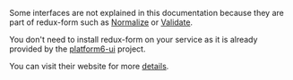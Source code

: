 Some interfaces are not explained in this documentation because they are part of <span className='quote'>redux-form</span> such as [Normalize](https://redux-form.com/6.6.2/examples/normalizing/) or [Validate](https://redux-form.com/6.6.2/examples/fieldlevelvalidation/).

You don't need to install <span className='quote'>redux-form</span> on your service as it is already provided by the [platform6-ui](#platform-6-ui) project.

You can visit their website for more [details](https://redux-form.com/).